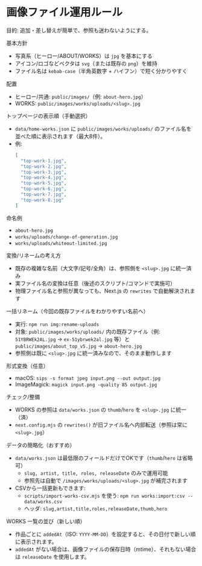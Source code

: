 # 画像ファイル運用ルール

目的: 追加・差し替えが簡単で、参照も迷わないようにする。

基本方針
- 写真系（ヒーロー/ABOUT/WORKS）は `jpg` を基本にする
- アイコン/ロゴなどベクタは `svg`（または既存の `png`）を維持
- ファイル名は `kebab-case`（半角英数字 + ハイフン）で短く分かりやすく

配置
- ヒーロー/共通: `public/images/`（例: `about-hero.jpg`）
- WORKS: `public/images/works/uploads/<slug>.jpg`

トップページの表示順（手動選択）
- `data/home-works.json` に `public/images/works/uploads/` のファイル名を並べた順に表示されます（最大8件）。
- 例:
  ```json
  [
    "top-work-1.jpg",
    "top-work-2.jpg",
    "top-work-3.jpg",
    "top-work-4.jpg",
    "top-work-5.jpg",
    "top-work-6.jpg",
    "top-work-7.jpg",
    "top-work-8.jpg"
  ]
  ```

命名例
- `about-hero.jpg`
- `works/uploads/change-of-generation.jpg`
- `works/uploads/whiteout-limited.jpg`

変換/リネームの考え方
- 既存の複雑な名前（大文字/記号/全角）は、参照側を `<slug>.jpg` に統一済み
- 実ファイル名の変換は任意（後述のスクリプト/コマンドで実施可）
- 物理ファイル名と参照が異なっても、Next.js の `rewrites` で自動解決されます

一括リネーム（今回の既存ファイルをわかりやすい名前へ）
- 実行: `npm run img:rename-uploads`
- 対象: `public/images/works/uploads/` 内の既存ファイル（例: `51YBRWEk2AL.jpg` → `ex-51ybrwek2al.jpg` 等）と `public/images/about_top_v5.jpg` → `about-hero.jpg`
- 参照側は既に `<slug>.jpg` に統一済みなので、そのまま動作します

形式変換（任意）
- macOS: `sips -s format jpeg input.png --out output.jpg`
- ImageMagick: `magick input.png -quality 85 output.jpg`

チェック/整備
- WORKS の参照は `data/works.json` の `thumb`/`hero` を `<slug>.jpg` に統一（済）
- `next.config.mjs` の `rewrites()` が旧ファイル名へ内部転送（参照は常に `<slug>.jpg`）

データの簡略化（おすすめ）
- `data/works.json` は最低限のフィールドだけでOKです（`thumb`/`hero` は省略可）
  - `slug, artist, title, roles, releaseDate` のみで運用可能
  - 参照先は自動で `/images/works/uploads/<slug>.jpg` が補完されます
- CSVから一括更新もできます:
  - `scripts/import-works-csv.mjs` を使う: `npm run works:import:csv -- data/works.csv`
  - ヘッダ: `slug,artist,title,roles,releaseDate,thumb,hero`

WORKS 一覧の並び（新しい順）
- 作品ごとに `addedAt`（ISO: `YYYY-MM-DD`）を設定すると、その日付で新しい順に表示されます。
- `addedAt` がない場合は、画像ファイルの保存日時（mtime）、それもない場合は `releaseDate` を使用します。
